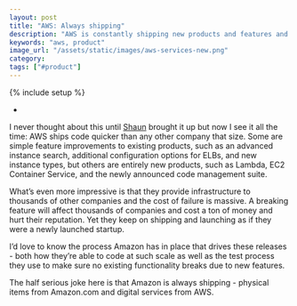 ```yaml
---
layout: post
title: "AWS: Always shipping"
description: "AWS is constantly shipping new products and features and it's incredible how productive they are."
keywords: "aws, product"
image_url: "/assets/static/images/aws-services-new.png"
category:
tags: ["#product"]
---
```

{% include setup %}
<ul class="thumbnails">
  <li class="span7">
    <div class="thumbnail" style="border:none;">
      <amp-img src="{{ IMG_PATH }}aws-services-new.png" alt="AWS services"  width="1027" height="694" layout="responsive"></amp-img>
    </div>
  </li>
</ul>

I never thought about this until <a href="https://twitter.com/szach" target="_blank">Shaun</a> brought it up but now I see it all the time: AWS ships code quicker than any other company that size. Some are simple feature improvements to existing products, such as an advanced instance search, additional configuration options for ELBs, and new instance types, but others are entirely new products, such as Lambda, EC2 Container Service, and the newly announced code management suite.

What’s even more impressive is that they provide infrastructure to thousands of other companies and the cost of failure is massive. A breaking feature will affect thousands of companies and cost a ton of money and hurt their reputation. Yet they keep on shipping and launching as if they were a newly launched startup.

I’d love to know the process Amazon has in place that drives these releases - both how they’re able to code at such scale as well as the test process they use to make sure no existing functionality breaks due to new features.

The half serious joke here is that Amazon is always shipping - physical items from Amazon.com and digital services from AWS.